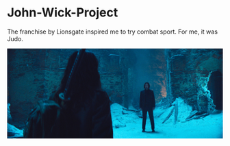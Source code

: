# John-Wick-Project

The franchise by Lionsgate inspired me to try combat sport. For me, it was Judo.

<img src="asset/Ballerina-gallery-02.jpg">

